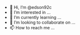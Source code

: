 - 👋 Hi, I’m @edson92c
- 👀 I’m interested in ...
- 🌱 I’m currently learning ...
- 💞️ I’m looking to collaborate on ...
- 📫 How to reach me ...

<!---
edson92c/edson92c is a ✨ special ✨ repository because its `README.md` (this file) appears on your GitHub profile.
You can click the Preview link to take a look at your changes.
--->
